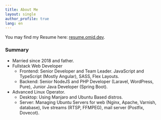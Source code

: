 ```yaml
---
title: About Me
layout: single
author_profile: true
lang: en
---
```

You may find my Resume here: [resume.omid.dev](https://resume.omid.dev/).

### Summary

- Married since 2018 and father.
- Fullstack Web Developer
  - Frontend: Senior Developer and Team Leader. JavaScript and TypeScript (Mostly Angular), SASS, Flex Layouts.
  - Backend: Senior NodeJS and PHP Developer (Laravel, WordPress, Pure), Junior Java Developer (Spring Boot).
- Advanced Linux Operator.
  - Desktop: Using Manjaro and Ubuntu Based distros.
  - Server: Managing Ubuntu Servers for web (Nginx, Apache, Varnish, database), live streams (RTSP, FFMPEG), mail server (Postfix, Dovecot).
